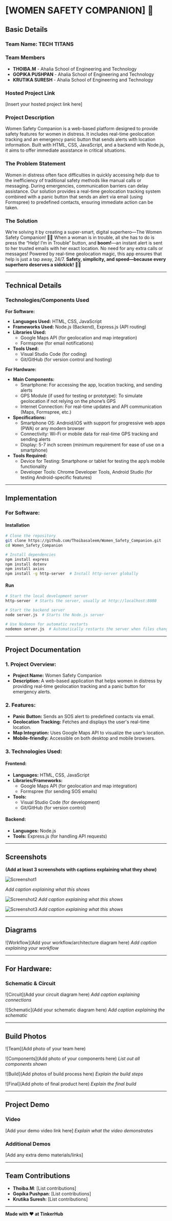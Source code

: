 # [WOMEN SAFETY COMPANION] 🎯

## Basic Details
### Team Name: TECH TITANS

### Team Members
- **THOIBA.M** - Ahalia School of Engineering and Technology
- **GOPIKA PUSHPAN** - Ahalia School of Engineering and Technology
- **KRUTIKA SURESH** - Ahalia School of Engineering and Technology

### Hosted Project Link
[Insert your hosted project link here]

### Project Description
Women Safety Companion is a web-based platform designed to provide safety features for women in distress. It includes real-time geolocation tracking and an emergency panic button that sends alerts with location information. Built with HTML, CSS, JavaScript, and a backend with Node.js, it aims to offer immediate assistance in critical situations.

### The Problem Statement
Women in distress often face difficulties in quickly accessing help due to the inefficiency of traditional safety methods like manual calls or messaging. During emergencies, communication barriers can delay assistance. Our solution provides a real-time geolocation tracking system combined with a panic button that sends an alert via email (using Formspree) to predefined contacts, ensuring immediate action can be taken.

### The Solution
We’re solving it by creating a super-smart, digital superhero—The Women Safety Companion! 🧙‍♀️ When a woman is in trouble, all she has to do is press the “Help! I’m in Trouble” button, and **boom!**—an instant alert is sent to her trusted emails with her exact location. No need for any extra calls or messages! Powered by real-time geolocation magic, this app ensures that help is just a tap away, 24/7. **Safety, simplicity, and speed—because every superhero deserves a sidekick!** 💪💥

---
## Technical Details

### Technologies/Components Used

**For Software:**
- **Languages Used:** HTML, CSS, JavaScript
- **Frameworks Used:** Node.js (Backend), Express.js (API routing)
- **Libraries Used:**
  - Google Maps API (for geolocation and map integration)
  - Formspree (for email notifications)
- **Tools Used:**
  - Visual Studio Code (for coding)
  - Git/GitHub (for version control and hosting)

**For Hardware:**
- **Main Components:**
  - Smartphone: For accessing the app, location tracking, and sending alerts
  - GPS Module (if used for testing or prototype): To simulate geolocation if not relying on the phone’s GPS
  - Internet Connection: For real-time updates and API communication (Maps, Formspree, etc.)
- **Specifications:**
  - Smartphone OS: Android/iOS with support for progressive web apps (PWA) or any modern browser
  - Connectivity: Wi-Fi or mobile data for real-time GPS tracking and sending alerts
  - Display: 5-7 inch screen (minimum requirement for ease of use on a smartphone)
- **Tools Required:**
  - Device for Testing: Smartphone or tablet for testing the app’s mobile functionality
  - Developer Tools: Chrome Developer Tools, Android Studio (for testing Android-specific features)

---
## Implementation

### For Software:

#### Installation
```bash
# Clone the repository
git clone https://github.com/Thoibasaleem/Women_Safety_Companion.git
cd Women_Safety_Companion

# Install dependencies
npm install express
npm install dotenv
npm install axios
npm install -g http-server  # Install http-server globally
```

#### Run
```bash
# Start the local development server
http-server  # Starts the server, usually at http://localhost:8080

# Start the backend server
node server.js  # Starts the Node.js server

# Use Nodemon for automatic restarts
nodemon server.js  # Automatically restarts the server when files change
```

---
## Project Documentation

### **1. Project Overview:**
- **Project Name:** Women Safety Companion
- **Description:** A web-based application that helps women in distress by providing real-time geolocation tracking and a panic button for emergency alerts.

### **2. Features:**
- **Panic Button:** Sends an SOS alert to predefined contacts via email.
- **Geolocation Tracking:** Fetches and displays the user's real-time location.
- **Map Integration:** Uses Google Maps API to visualize the user’s location.
- **Mobile-friendly:** Accessible on both desktop and mobile browsers.

### **3. Technologies Used:**

#### **Frontend:**
- **Languages:** HTML, CSS, JavaScript
- **Libraries/Frameworks:**
  - Google Maps API (for geolocation and map integration)
  - Formspree (for sending SOS emails)
- **Tools:**
  - Visual Studio Code (for development)
  - Git/GitHub (for version control)

#### **Backend:**
- **Languages:** Node.js
- **Tools:** Express.js (for handling API requests)

---
## Screenshots

**(Add at least 3 screenshots with captions explaining what they show)**

![Screenshot1](screenshot/screenshot1.png)
  
*Add caption explaining what this shows*

![Screenshot2](screenshot/screenshot2.jpg)
*Add caption explaining what this shows*

![Screenshot3](screenshot/screenshot3.jpg)
*Add caption explaining what this shows*

---
## Diagrams

![Workflow](Add your workflow/architecture diagram here)
*Add caption explaining your workflow*

---
## For Hardware:

### **Schematic & Circuit**

![Circuit](Add your circuit diagram here)
*Add caption explaining connections*

![Schematic](Add your schematic diagram here)
*Add caption explaining the schematic*

---
## Build Photos

![Team](Add photo of your team here)

![Components](Add photo of your components here)
*List out all components shown*

![Build](Add photos of build process here)
*Explain the build steps*

![Final](Add photo of final product here)
*Explain the final build*

---
## Project Demo

### **Video**
[Add your demo video link here]
*Explain what the video demonstrates*

### **Additional Demos**
[Add any extra demo materials/links]

---
## Team Contributions
- **Thoiba.M**: [List contributions]
- **Gopika Pushpan**: [List contributions]
- **Krutika Suresh**: [List contributions]

---

**Made with ❤️ at TinkerHub**

